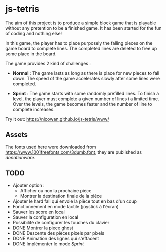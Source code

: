 # js-tetris

The aim of this project is to produce a simple block game that is playable without any pretention to be a finished game. It has been started for the fun of coding and nothing else!

In this game, the player has to place purposely the falling pieces on the game board to complete lines. The completed lines are deleted to free up some place in the board.

The game provides 2 kind of challenges : 


* **Normal** : The game lasts as long as there is place for new pieces to fall down. The speed of the game accelerates slowly after some lines were completed.

* **Sprint** :  The game starts with some randomly prefilled lines. To finish a level, the player must complete a given number of lines i a limited time. Over the levels, the game becomes faster and the number of line to complete increases.

Try it out: https://nicowan.github.io/js-tetris/www/

## Assets

The fonts used here were downloaded from https://www.1001freefonts.com/3dumb.font, they are published as *donationware*.

## TODO

* Ajouter option :
   * Afficher ou non la prochaine pièce
   * Montrer la destination finale de la pièce
* Ajouter le hard fall qui envoie la pièce tout en bas d'un coup
* Fonctionnement en mode tactile (joystick à l'écran)
* Sauver les score en local
* Sauver la configuration en local
* Possibilité de configurer les touches du clavier
* DONE Montrer la piece ghost
* DONE Descente des pièces pixels par pixels
* DONE Animation des lignes qui s'effacent
* DONE Implémenter le mode *Sprint*